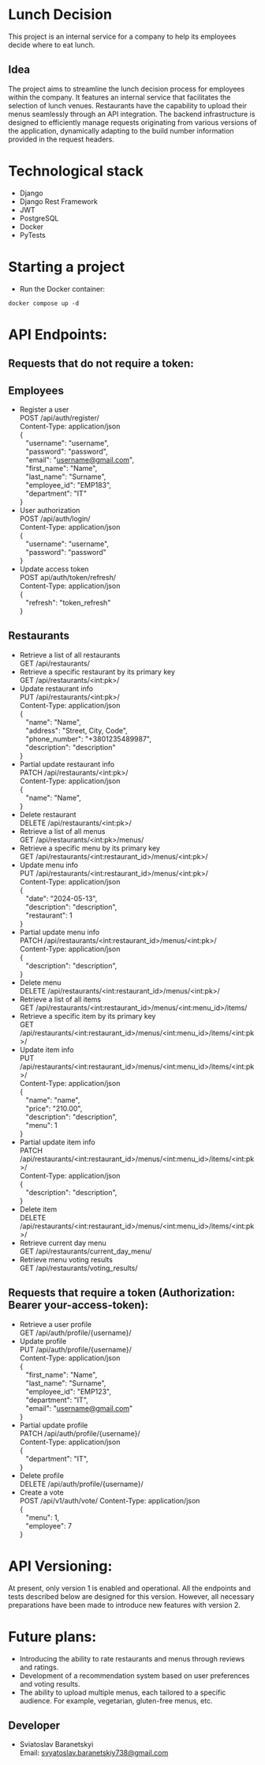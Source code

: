 # Lunch Decision
This project is an internal service for a company to help its employees decide where to eat lunch.
## Idea
The project aims to streamline the lunch decision process for employees within the company. It features an internal service that facilitates the selection of lunch venues. Restaurants have the capability to upload their menus seamlessly through an API integration. The backend infrastructure is designed to efficiently manage requests originating from various versions of the application, dynamically adapting to the build number information provided in the request headers.
# Technological stack
- Django
- Django Rest Framework
- JWT
- PostgreSQL
- Docker
- PyTests
# Starting a project
- Run the Docker container:
```
docker compose up -d
```
# API Endpoints:
## Requests that do not require a token:
## Employees
- Register a user<br>
POST /api/auth/register/<br>
Content-Type: application/json<br>
{<br>
&nbsp;&nbsp;&nbsp;"username": "username",<br>
&nbsp;&nbsp;&nbsp;"password": "password",<br>
&nbsp;&nbsp;&nbsp;"email": "username@gmail.com",<br>
&nbsp;&nbsp;&nbsp;"first_name": "Name",<br>
&nbsp;&nbsp;&nbsp;"last_name": "Surname",<br>
&nbsp;&nbsp;&nbsp;"employee_id": "EMP183",<br>
&nbsp;&nbsp;&nbsp;"department": "IT"<br>
}
- User authorization<br>
POST /api/auth/login/<br>
Content-Type: application/json<br>
{<br>
&nbsp;&nbsp;&nbsp;"username": "username",<br>
&nbsp;&nbsp;&nbsp;"password": "password"<br>
}
- Update access token<br>
POST api/auth/token/refresh/<br>
Content-Type: application/json<br>
{<br>
&nbsp;&nbsp;&nbsp;"refresh": "token_refresh"<br>
}<br>
## Restaurants
- Retrieve a list of all restaurants<br>
GET /api/restaurants/
- Retrieve a specific restaurant by its primary key<br>
GET /api/restaurants/&lt;int:pk&gt;/
- Update restaurant info<br>
PUT /api/restaurants/&lt;int:pk&gt;/<br>
Content-Type: application/json<br>
{<br>
&nbsp;&nbsp;&nbsp;"name": "Name",<br>
&nbsp;&nbsp;&nbsp;"address": "Street, City, Code",<br>
&nbsp;&nbsp;&nbsp;"phone_number": "+3801235489987",<br>
&nbsp;&nbsp;&nbsp;"description": "description"<br>
}
- Partial update restaurant info<br>
PATCH /api/restaurants/&lt;int:pk&gt;/<br>
Content-Type: application/json<br>
{<br>
&nbsp;&nbsp;&nbsp;"name": "Name",<br>
}
- Delete restaurant<br>
DELETE /api/restaurants/&lt;int:pk&gt;/<br>
- Retrieve a list of all menus<br>
GET /api/restaurants/&lt;int:pk&gt;/menus/
- Retrieve a specific menu by its primary key<br>
GET /api/restaurants/&lt;int:restaurant_id&gt;/menus/&lt;int:pk&gt;/
- Update menu info<br>
PUT /api/restaurants/&lt;int:restaurant_id&gt;/menus/&lt;int:pk&gt;/<br>
Content-Type: application/json<br>
{<br>
&nbsp;&nbsp;&nbsp;"date": "2024-05-13",<br>
&nbsp;&nbsp;&nbsp;"description": "description",<br>
&nbsp;&nbsp;&nbsp;"restaurant": 1<br>
}
- Partial update menu info<br>
PATCH /api/restaurants/&lt;int:restaurant_id&gt;/menus/&lt;int:pk&gt;/<br>
Content-Type: application/json<br>
{<br>
&nbsp;&nbsp;&nbsp;"description": "description",<br>
}
- Delete menu<br>
DELETE /api/restaurants/&lt;int:restaurant_id&gt;/menus/&lt;int:pk&gt;/
- Retrieve a list of all items<br>
GET /api/restaurants/&lt;int:restaurant_id&gt;/menus/&lt;int:menu_id&gt;/items/
- Retrieve a specific item by its primary key<br>
GET /api/restaurants/&lt;int:restaurant_id&gt;/menus/&lt;int:menu_id&gt;/items/&lt;int:pk&gt;/
- Update item info<br>
PUT /api/restaurants/&lt;int:restaurant_id&gt;/menus/&lt;int:menu_id&gt;/items/&lt;int:pk&gt;/<br>
Content-Type: application/json<br>
{<br>
&nbsp;&nbsp;&nbsp;"name": "name",<br>
&nbsp;&nbsp;&nbsp;"price": "210.00",<br>
&nbsp;&nbsp;&nbsp;"description": "description",<br>
&nbsp;&nbsp;&nbsp;"menu": 1<br>
}
- Partial update item info<br>
PATCH /api/restaurants/&lt;int:restaurant_id&gt;/menus/&lt;int:menu_id&gt;/items/&lt;int:pk&gt;/<br>
Content-Type: application/json<br>
{<br>
&nbsp;&nbsp;&nbsp;"description": "description",<br>
}
- Delete item<br>
DELETE /api/restaurants/&lt;int:restaurant_id&gt;/menus/&lt;int:menu_id&gt;/items/&lt;int:pk&gt;/
- Retrieve current day menu<br>
GET /api/restaurants/current_day_menu/
- Retrieve menu voting results<br>
GET /api/restaurants/voting_results/
## Requests that require a token (Authorization: Bearer your-access-token):
- Retrieve a user profile<br>
GET /api/auth/profile/{username}/
- Update profile<br>
PUT /api/auth/profile/{username}/<br>
Content-Type: application/json<br>
{<br>
&nbsp;&nbsp;&nbsp;"first_name": "Name",<br>
&nbsp;&nbsp;&nbsp;"last_name": "Surname",<br>
&nbsp;&nbsp;&nbsp;"employee_id": "EMP123",<br>
&nbsp;&nbsp;&nbsp;"department": "IT",<br>
&nbsp;&nbsp;&nbsp;"email": "username@gmail.com"<br>
}
- Partial update profile<br>
PATCH /api/auth/profile/{username}/<br>
Content-Type: application/json<br>
{<br>
&nbsp;&nbsp;&nbsp;"department": "IT",<br>
}
- Delete profile<br>
DELETE /api/auth/profile/{username}/
- Create a vote<br>
POST /api/v1/auth/vote/
Content-Type: application/json<br>
{<br>
&nbsp;&nbsp;&nbsp;"menu": 1,<br>
&nbsp;&nbsp;&nbsp;"employee": 7<br>
}
# API Versioning:
At present, only version 1 is enabled and operational. All the endpoints and tests described below are designed for this version. However, all necessary preparations have been made to introduce new features with version 2.
# Future plans:
- Introducing the ability to rate restaurants and menus through reviews and ratings.
- Development of a recommendation system based on user preferences and voting results.
- The ability to upload multiple menus, each tailored to a specific audience. For example, vegetarian, gluten-free menus, etc.
## Developer
- Sviatoslav Baranetskyi<br>
  Email: svyatoslav.baranetskiy738@gmail.com

